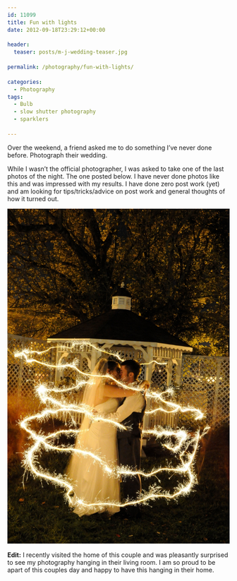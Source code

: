 ```yaml
---
id: 11099
title: Fun with lights
date: 2012-09-18T23:29:12+00:00

header:
  teaser: posts/m-j-wedding-teaser.jpg

permalink: /photography/fun-with-lights/

categories:
  - Photography
tags:
  - Bulb
  - slow shutter photography
  - sparklers

---
```

Over the weekend, a friend asked me to do something I&#8217;ve never done before. Photograph their wedding.

While I wasn&#8217;t the official photographer, I was asked to take one of the last photos of the night. The one posted below. I have never done photos like this and was impressed with my results. I have done zero post work (yet) and am looking for tips/tricks/advice on post work and general thoughts of how it turned out.

![Photo from M&J wedding](/images/posts/m-j-wedding.jpg)

**Edit:** I recently visited the home of this couple and was pleasantly surprised to see my photography hanging in their living room. I am so proud to be apart of this couples day and happy to have this hanging in their home.
